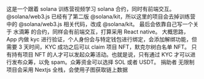 这是一个跟着 solana 训练营视频学习 solana 合约，同时有前端交互。@solana/web3.js 已经有了第二版 @solana/kit，所以这里的项目会去掉训练营中的 @solana/web3.js 相关代码，改成 @solana/kit。
最后会依靠自己写一个关于 水滴筹 的合约，同样会有前端交互，打算采用 React native。
大概思路，
App 内做 kyc 进行验证，个人身份会与特定钱包进行绑定，会添加解绑功能，但需要 3 天时间，KYC 成功之后可以 claim 项目 NFT，默克尔树白名单 NFT。
只有持有项目 NFT 的人才可以发起众筹活动。也就是说，只有通过 KYC 才可以进行发布众筹，以免 spam。众筹资金可以选择 SOL 或者 USDT。
捐助者 无限制
项目会采用 Nextjs 全栈，会使用子图获取链上数据
